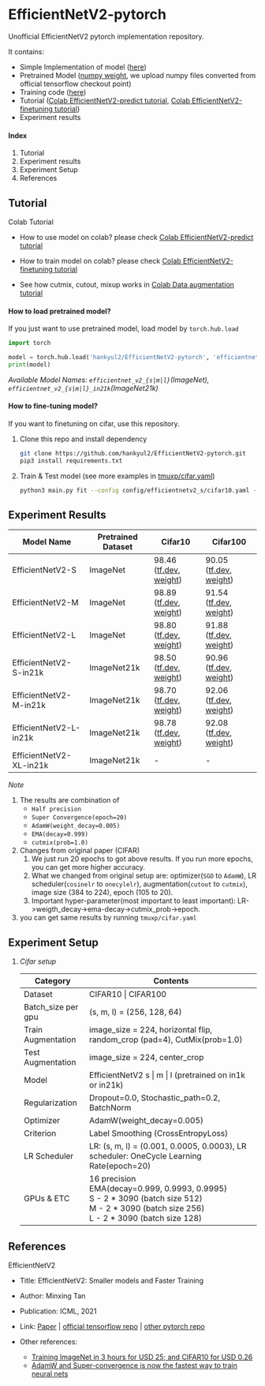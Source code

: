 # EfficientNetV2-pytorch
Unofficial EfficientNetV2 pytorch implementation repository.

It contains:

- Simple Implementation of model ([here](efficientnetv2/efficientnetv2.py))
- Pretrained Model ([numpy weight](https://github.com/hankyul2/EfficientNetV2-pytorch/releases), we upload numpy files converted from official tensorflow checkout point)
- Training code ([here](main.py))
- Tutorial ([Colab EfficientNetV2-predict tutorial](https://colab.research.google.com/drive/1BYUeRVsVmBC4AuMyW-gkDboUVDX_jFrI?usp=sharing), [Colab EfficientNetV2-finetuning tutorial](https://colab.research.google.com/drive/1khaZWJDQJToR5GPNBJ01V6TXh8DXbKC_?usp=sharing))
- Experiment results



#### Index

1. Tutorial
2. Experiment results
3. Experiment Setup
4. References





## Tutorial

Colab Tutorial

- How to use model on colab? please check [Colab EfficientNetV2-predict tutorial](https://colab.research.google.com/drive/1BYUeRVsVmBC4AuMyW-gkDboUVDX_jFrI?usp=sharing)

- How to train model on colab? please check [Colab EfficientNetV2-finetuning tutorial](https://colab.research.google.com/drive/1khaZWJDQJToR5GPNBJ01V6TXh8DXbKC_?usp=sharing)

- See how cutmix, cutout, mixup works in [Colab Data augmentation tutorial](https://colab.research.google.com/drive/1L-vSgoPEuzdyD4W6hd5ChrgO9z4G1oue?usp=sharing)



#### How to load pretrained model?

If you just want to use pretrained model, load model by `torch.hub.load`

```python
import torch

model = torch.hub.load('hankyul2/EfficientNetV2-pytorch', 'efficientnet_v2_s', pretrained=True, nclass=1000)
print(model)
```

*Available Model Names: `efficientnet_v2_{s|m|l}`(ImageNet), `efficientnet_v2_{s|m|l}_in21k`(ImageNet21k)*



#### How to fine-tuning model?

If you want to finetuning on cifar, use this repository.

1. Clone this repo and install dependency

   ```sh
   git clone https://github.com/hankyul2/EfficientNetV2-pytorch.git
   pip3 install requirements.txt
   ```

2. Train & Test model (see more examples in [tmuxp/cifar.yaml](tmuxp/cifar.yaml))

   ```sh
   python3 main.py fit --config config/efficientnetv2_s/cifar10.yaml --trainer.gpus 2,3,
   ```





## Experiment Results

| Model Name              | Pretrained Dataset | Cifar10                                                      | Cifar100                                                     |
| ----------------------- | ------------------ | ------------------------------------------------------------ | ------------------------------------------------------------ |
| EfficientNetV2-S        | ImageNet           | 98.46 ([tf.dev](https://tensorboard.dev/experiment/HQqb9kYXQ1yLCdfLGQT7yQ/), [weight](https://github.com/hankyul2/EfficientNetV2-pytorch/releases/download/EfficientNetV2-pytorch-cifar/efficientnet_v2_s_cifar10.pth)) | 90.05 ([tf.dev](https://tensorboard.dev/experiment/euwy6Rv6RR2RUlLw6Dqi2g/), [weight](https://github.com/hankyul2/EfficientNetV2-pytorch/releases/download/EfficientNetV2-pytorch-cifar/efficientnet_v2_s_cifar100.pth)) |
| EfficientNetV2-M        | ImageNet           | 98.89 ([tf.dev](https://tensorboard.dev/experiment/GyJwToamQ5q5nHZARL5n2Q/), [weight](https://github.com/hankyul2/EfficientNetV2-pytorch/releases/download/EfficientNetV2-pytorch-cifar/efficientnet_v2_m_cifar10.pth)) | 91.54 ([tf.dev](https://tensorboard.dev/experiment/mVj4XfD4QwyGdGv5EV3H0A/), [weight](https://github.com/hankyul2/EfficientNetV2-pytorch/releases/download/EfficientNetV2-pytorch-cifar/efficientnet_v2_m_cifar100.pth)) |
| EfficientNetV2-L        | ImageNet           | 98.80 ([tf.dev](https://tensorboard.dev/experiment/BGRZvE0OS6WU3CqybE25vg/), [weight](https://github.com/hankyul2/EfficientNetV2-pytorch/releases/download/EfficientNetV2-pytorch-cifar/efficientnet_v2_l_cifar10.pth)) | 91.88 ([tf.dev](https://tensorboard.dev/experiment/QYjNoNKyTwmHBvBeL5NRqQ/), [weight](https://github.com/hankyul2/EfficientNetV2-pytorch/releases/download/EfficientNetV2-pytorch-cifar/efficientnet_v2_l_cifar100.pth)) |
| EfficientNetV2-S-in21k  | ImageNet21k        | 98.50 ([tf.dev](https://tensorboard.dev/experiment/f44EqAzLR2S2831tqfrZEw/), [weight](https://github.com/hankyul2/EfficientNetV2-pytorch/releases/download/EfficientNetV2-pytorch-cifar/efficientnet_v2_s_in21k_cifar10.pth)) | 90.96 ([tf.dev](https://tensorboard.dev/experiment/PnByKdA4RKeiaJ8YH2nr5Q/), [weight](https://github.com/hankyul2/EfficientNetV2-pytorch/releases/download/EfficientNetV2-pytorch-cifar/efficientnet_v2_s_in21k_cifar100.pth)) |
| EfficientNetV2-M-in21k  | ImageNet21k        | 98.70 ([tf.dev](https://tensorboard.dev/experiment/b0pd5LxeRTOmXMOibaFz7Q/), [weight](https://github.com/hankyul2/EfficientNetV2-pytorch/releases/download/EfficientNetV2-pytorch-cifar/efficientnet_v2_m_21k_cifar100.pth)) | 92.06 ([tf.dev](https://tensorboard.dev/experiment/NZhXuDFmRH6k9as5D7foBg/), [weight](https://github.com/hankyul2/EfficientNetV2-pytorch/releases/download/EfficientNetV2-pytorch-cifar/efficientnet_v2_m_in21k_cifar100.pth)) |
| EfficientNetV2-L-in21k  | ImageNet21k        | 98.78 ([tf.dev](https://tensorboard.dev/experiment/GngI0UD5QbanKHKnLdVCWA/), [weight](https://github.com/hankyul2/EfficientNetV2-pytorch/releases/download/EfficientNetV2-pytorch-cifar/efficientnet_v2_l_in21k_cifar10.pth)) | 92.08 ([tf.dev](https://tensorboard.dev/experiment/99VVMfMORYC3UmOePzRakg/), [weight](https://github.com/hankyul2/EfficientNetV2-pytorch/releases/download/EfficientNetV2-pytorch-cifar/efficientnet_v2_l_in21k_cifar100.pth)) |
| EfficientNetV2-XL-in21k | ImageNet21k        | -                                                            | -                                                            |

*Note*

1. The results are combination of
   - `Half precision` 
   - `Super Convergence(epoch=20)` 
   - `AdamW(weight_decay=0.005)`
   - `EMA(decay=0.999)` 
   - `cutmix(prob=1.0)`
2. Changes from original paper (CIFAR)
   1. We just run 20 epochs to got above results. If you run more epochs, you can get more higher accuracy.
   2. What we changed from original setup are: optimizer(`SGD` to `AdamW`), LR scheduler(`cosinelr` to `onecylelr`), augmentation(`cutout` to `cutmix`), image size (384 to 224), epoch (105 to 20).
   3. Important hyper-parameter(most important to least important): LR->weigth_decay->ema-decay->cutmix_prob->epoch.
3. you can get same results by running `tmuxp/cifar.yaml`





## Experiment Setup

1. *Cifar setup*

   | Category           | Contents                                                     |
   | ------------------ | ------------------------------------------------------------ |
   | Dataset            | CIFAR10 \| CIFAR100                                          |
   | Batch_size per gpu | (s, m, l) = (256, 128, 64)                                   |
   | Train Augmentation | image_size = 224, horizontal flip, random_crop (pad=4), CutMix(prob=1.0) |
   | Test Augmentation  | image_size = 224, center_crop                                |
   | Model              | EfficientNetV2 s \| m \| l (pretrained on in1k or in21k)     |
   | Regularization     | Dropout=0.0, Stochastic_path=0.2, BatchNorm                  |
   | Optimizer          | AdamW(weight_decay=0.005)                                    |
   | Criterion          | Label Smoothing (CrossEntropyLoss)                           |
   | LR Scheduler       | LR: (s, m, l) = (0.001, 0.0005, 0.0003), LR scheduler: OneCycle Learning Rate(epoch=20) |
   | GPUs & ETC         | 16 precision<br />EMA(decay=0.999, 0.9993, 0.9995)<br />S - 2 * 3090 (batch size 512)<br />M - 2 * 3090 (batch size 256)<br />L - 2 * 3090 (batch size 128) |






## References

EfficientNetV2

- Title: EfficientNetV2: Smaller models and Faster Training

- Author: Minxing Tan
- Publication: ICML, 2021
- Link: [Paper](https://arxiv.org/abs/2104.00298) | [official tensorflow repo](https://github.com/google/automl/tree/master/efficientnetv2) | [other pytorch repo](https://github.com/d-li14/efficientnetv2.pytorch)
- Other references: 
  - [Training ImageNet in 3 hours for USD 25; and CIFAR10 for USD 0.26](https://www.fast.ai/2018/04/30/dawnbench-fastai/)
  - [AdamW and Super-convergence is now the fastest way to train neural nets](https://www.fast.ai/2018/07/02/adam-weight-decay/)

